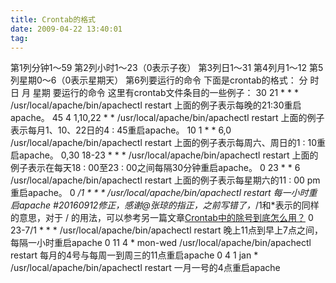 ```yaml
---
title: Crontab的格式
date: 2009-04-22 13:40:01
tag: 
---
```


第1列分钟1～59
第2列小时1～23（0表示子夜）
第3列日1～31
第4列月1～12
第5列星期0～6（0表示星期天）
第6列要运行的命令
下面是crontab的格式：
分 时 日 月 星期 要运行的命令
这里有crontab文件条目的一些例子：
30 21 * * * /usr/local/apache/bin/apachectl restart
上面的例子表示每晚的21:30重启apache。
45 4 1,10,22 * * /usr/local/apache/bin/apachectl restart
上面的例子表示每月1、10、22日的4 : 45重启apache。
10 1 * * 6,0 /usr/local/apache/bin/apachectl restart
上面的例子表示每周六、周日的1 : 10重启apache。
0,30 18-23 * * * /usr/local/apache/bin/apachectl restart
上面的例子表示在每天18 : 00至23 : 00之间每隔30分钟重启apache。
0 23 * * 6 /usr/local/apache/bin/apachectl restart
上面的例子表示每星期六的11 : 00 pm重启apache。
0 */1 * * * /usr/local/apache/bin/apachectl restart
每一小时重启apache
#20160912修正，感谢@张琼的指正，之前写错了，*/1和*表示的同样的意思，对于 / 的用法，可以参考另一篇文章[Crontab中的除号到底怎么用？](http://www.cnblogs.com/cocowool/p/5865397.html)
0 23-7/1 * * * /usr/local/apache/bin/apachectl restart
晚上11点到早上7点之间，每隔一小时重启apache
0 11 4 * mon-wed /usr/local/apache/bin/apachectl restart
每月的4号与每周一到周三的11点重启apache
0 4 1 jan * /usr/local/apache/bin/apachectl restart
一月一号的4点重启apache














